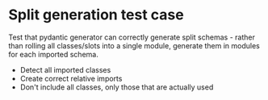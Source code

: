 # Split generation test case

Test that pydantic generator can correctly generate split schemas - 
rather than rolling all classes/slots into a single module, generate them
in modules for each imported schema.

- Detect all imported classes
- Create correct relative imports
- Don't include all classes, only those that are actually used 